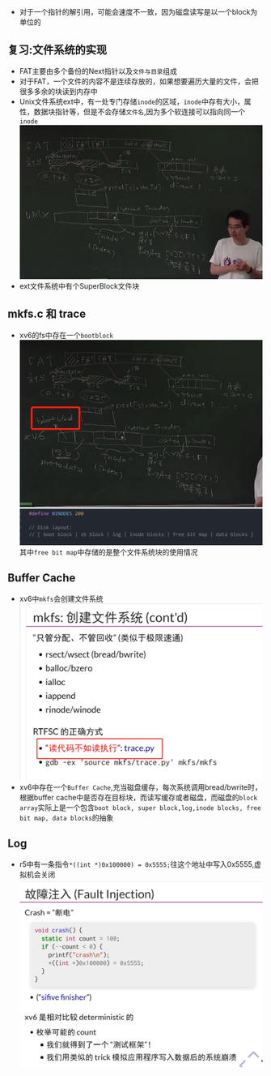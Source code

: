 - 对于一个指针的解引用，可能会速度不一致，因为磁盘读写是以一个block为单位的
## 复习:文件系统的实现
- FAT主要由多个备份的Next指针以及`文件与目录`组成
- 对于FAT，一个文件的内容不是连续存放的，如果想要遍历大量的文件，会把很多多余的块读到内存中
- Unix文件系统ext中，有一处专门存储`inode`的区域，`inode`中存有大小，属性，数据块指针等，但是不会存储`文件名`,因为多个软连接可以指向同一个`inode`![](./review.jpg)
- ext文件系统中有个SuperBlock文件块
## mkfs.c 和 trace
- xv6的fs中存在一个`bootblock`![](./bootblock.jpg)![](./bootblock_xv6.jpg)其中`free bit map`中存储的是整个文件系统块的使用情况
## Buffer Cache
- xv6中`mkfs`会创建文件系统![](./mkfs.jpg)
- xv6中存在一个`Buffer Cache`,充当磁盘缓存，每次系统调用bread/bwrite时，根据buffer cache中是否存在目标块，而读写缓存或者磁盘，而磁盘的`block array`实际上是一个包含`boot block, super block,log,inode blocks, free bit map, data blocks`的抽象
## Log
- r5中有一条指令`*((int *)0x100000) = 0x5555;`往这个地址中写入0x5555,虚拟机会关闭![](./fault_injection.jpg)